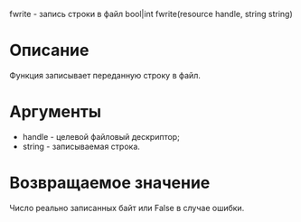 fwrite - запись строки в файл
    bool|int fwrite(resource handle, string string)

Описание
========

Функция записывает переданную строку в файл.

Аргументы
=========

* handle - целевой файловый дескриптор;
* string - записываемая строка.

Возвращаемое значение
=====================

Число реально записанных байт или False в случае ошибки.
